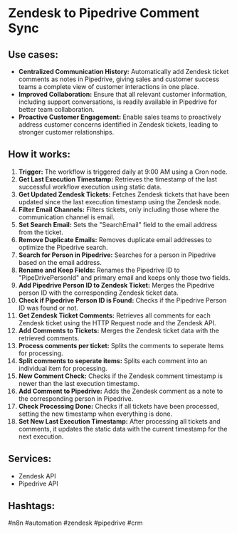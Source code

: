 # Zendesk to Pipedrive Comment Sync

## Use cases:

*   **Centralized Communication History:** Automatically add Zendesk ticket comments as notes in Pipedrive, giving sales and customer success teams a complete view of customer interactions in one place.
*   **Improved Collaboration:** Ensure that all relevant customer information, including support conversations, is readily available in Pipedrive for better team collaboration.
*   **Proactive Customer Engagement:** Enable sales teams to proactively address customer concerns identified in Zendesk tickets, leading to stronger customer relationships.

## How it works:

1.  **Trigger:** The workflow is triggered daily at 9:00 AM using a Cron node.
2.  **Get Last Execution Timestamp:** Retrieves the timestamp of the last successful workflow execution using static data.
3.  **Get Updated Zendesk Tickets:** Fetches Zendesk tickets that have been updated since the last execution timestamp using the Zendesk node.
4.  **Filter Email Channels:** Filters tickets, only including those where the communication channel is email.
5.  **Set Search Email:** Sets the "SearchEmail" field to the email address from the ticket.
6.  **Remove Duplicate Emails:** Removes duplicate email addresses to optimize the Pipedrive search.
7.  **Search for Person in Pipedrive:** Searches for a person in Pipedrive based on the email address.
8.  **Rename and Keep Fields:** Renames the Pipedrive ID to "PipeDrivePersonId" and primary email and keeps only those two fields.
9.  **Add Pipedrive Person ID to Zendesk Ticket:** Merges the Pipedrive person ID with the corresponding Zendesk ticket data.
10. **Check if Pipedrive Person ID is Found:** Checks if the Pipedrive Person ID was found or not.
11. **Get Zendesk Ticket Comments:** Retrieves all comments for each Zendesk ticket using the HTTP Request node and the Zendesk API.
12. **Add Comments to Tickets:** Merges the Zendesk ticket data with the retrieved comments.
13. **Process comments per ticket:** Splits the comments to seperate Items for processing.
14. **Split comments to seperate items:** Splits each comment into an individual item for processing.
15. **New Comment Check:** Checks if the Zendesk comment timestamp is newer than the last execution timestamp.
16. **Add Comment to Pipedrive:** Adds the Zendesk comment as a note to the corresponding person in Pipedrive.
17. **Check Processing Done:** Checks if all tickets have been processed, setting the new timestamp when everything is done.
18. **Set New Last Execution Timestamp:** After processing all tickets and comments, it updates the static data with the current timestamp for the next execution.

## Services:

*   Zendesk API
*   Pipedrive API

## Hashtags:

#n8n #automation #zendesk #pipedrive #crm
